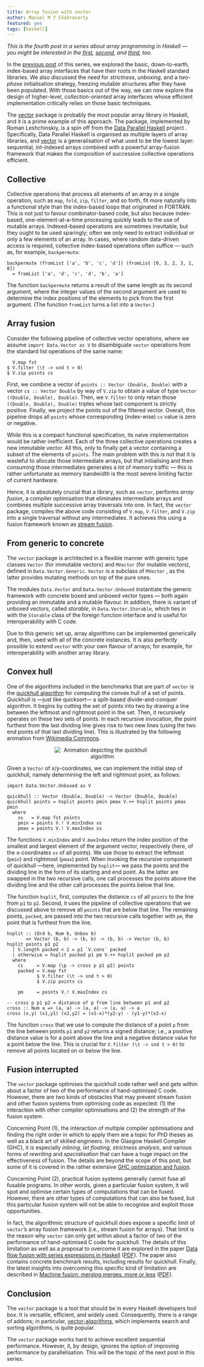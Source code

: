 ```yaml
---
title: Array fusion with vector
author: Manuel M T Chakravarty
featured: yes
tags: [haskell]
---
```


_This is the fourth post in a series about array programming in Haskell — you might be interested in the [first](http://www.tweag.io/posts/2017-08-09-array-programming-in-haskell.html), [second](http://www.tweag.io/posts/2017-08-31-hmatrix.html), and [third](http://www.tweag.io/posts/2017-09-27-array-package.html), too._

In the [previous post](http://www.tweag.io/posts/2017-09-27-array-package.html) of this series, we explored the basic, down-to-earth, index-based array interfaces that have their roots in the Haskell standard libraries. We also discussed the need for _strictness_, _unboxing_, and a _two-phase_ initialisation strategy, freezing mutable structures after they have been populated. With those basics out of the way, we can now explore the design of higher-level, _collection-oriented_ array interfaces whose efficient implementation critically relies on those basic techniques.

The [vector](https://hackage.haskell.org/package/vector) package is probably the most popular array library in Haskell, and it is a prime example of this approach. The package, implemented by Roman Leshchinskiy, is a spin off from the [Data Parallel Haskell](https://wiki.haskell.org/GHC/Data_Parallel_Haskell) project . Specifically, Data Parallel Haskell is organised as multiple layers of array libraries, and [vector](https://hackage.haskell.org/package/vector) is a generalisation of what used to be the lowest layer: sequential, int-indexed arrays combined with a powerful array-fusion framework that makes the composition of successive collective operations efficient.

## Collective

Collective operations that process all elements of an array in a single operation, such as `map`, `fold`, `zip`, `filter`, and so forth, fit more naturally into a functional style than the index-based loops that originated in FORTRAN. This is not just to favour combinator-based code, but also because index-based, one-element-at-a-time processing quickly leads to the use of mutable arrays. Indexed-based operations are sometimes inevitable, but they ought to be used sparingly; often we only need to extract individual or only a few elements of an array. In cases, where random data-driven access is required, collective index-based operations often suffice — such as, for example, `backpermute`:

```
backpermute (fromList ['a', 'b', 'c', 'd']) (fromList [0, 3, 2, 3, 1, 0])
  = fromList ['a', 'd', 'c', 'd', 'b', 'a']
```

The function `backpermute` returns a result of the same length as its second argument, where the integer values of the second argument are used to determine the index positions of the elements to pick from the first argument. (The function `fromList` turns a list into a `Vector`.)

## Array fusion

Consider the following pipeline of collective vector operations, where we assume `import Data.Vector as V` to disambiguate `vector` operations from the standard list operations of the same name:

```
  V.map fst
$ V.filter (\t -> snd t > 0)
$ V.zip points cs
```

First, we combine a vector of `points :: Vector (Double, Double)` with a vector `cs :: Vector Double` by way of `V.zip` to obtain a value of type `Vector ((Double, Double), Double)`. Then, we `V.filter` to only retain those `((Double, Double), Double)` triples whose last component is strictly positive. Finally, we project the points out of the filtered vector. Overall, this pipeline drops all `points` whose corresponding (index-wise) `cs` value is zero or negative.

While this is a compact functional specification, its naive implementation would be rather inefficient. Each of the three collective operations creates a new immutable vector. All this, only to finally get a vector containing a subset of the elements of `points`. The main problem with this is not that it is wasteful to allocate those intermediate arrays, but that initialising and then consuming those intermediates generates a lot of memory traffic — this is rather unfortunate as memory bandwidth is the most severe limiting factor of current hardware.

Hence, it is absolutely crucial that a library, such as `vector`, performs _array fusion_, a compiler optimisation that eliminates intermediate arrays and combines multiple successive array traversals into one. In fact, the `vector` package, compiles the above code consisting of `V.map`, `V.filter`, and `V.zip` into a single traversal without any intermediates. It achieves this using a fusion framework known as [stream fusion](http://citeseerx.ist.psu.edu/viewdoc/summary?doi=10.1.1.421.8551).

## From generic to concrete

The `vector` package is architected in a flexible manner with generic type classes `Vector` (for immutable vectors) and `MVector` (for mutable vectors), defined in `Data.Vector.Generic`. `Vector` is a subclass of `MVector` , as the latter provides mutating methods on top of the pure ones.

The modules `Data.Vector` and `Data.Vector.Unboxed` instantiate the generic framework with concrete boxed and unboxed vector types — both again providing an immutable and a mutable flavour. In addition, there is variant of unboxed vectors, called _storable_, in `Data.Vector.Storable`, which ties in with the `Storable` class of the foreign function interface and is useful for interoperability with C code.

Due to this generic set up, array algorithms can be implemented generically and, then, used with all of the concrete instances. It is also perfectly possible to extend `vector` with your own flavour of arrays; for example, for interoperability with another array library.

## Convex hull

One of the algorithms included in the benchmarks that are part of `vector` is the [quickhull algorithm](https://en.wikipedia.org/wiki/Quickhull) for computing the convex hull of a set of points. Quickhull is —just like quicksort— a split-based divide-and-conquer algorithm. It begins by cutting the set of points into two by drawing a line between the leftmost and rightmost point in the set. Then, it recursively operates on these two sets of points. In each recursive invocation, the point furthest from the last dividing line gives rise to two new lines (using the two end points of that last dividing line). This is illustrated by the following animation from [Wikimedia Commons](https://commons.wikimedia.org/wiki/File%3AAnimation_depicting_the_quickhull_algorithm.gif).

<center>
<img style="max-width: 50%;max-height: 50%;" alt="Animation depicting the quickhull algorithm" src="https://upload.wikimedia.org/wikipedia/commons/4/42/Animation_depicting_the_quickhull_algorithm.gif"/>
</center>

Given a `Vector` of x/y-coordinates, we can implement the initial step of quickhull, namely determining the left and rightmost point, as follows:

```
import Data.Vector.Unboxed as V

quickhull :: Vector (Double, Double) -> Vector (Double, Double)
quickhull points = hsplit points pmin pmax V.++ hsplit points pmax pmin
  where
    xs   = V.map fst points
    pmin = points V.! V.minIndex xs
    pmax = points V.! V.maxIndex xs
```

The functions `V.minIndex` and `V.maxIndex` return the index position of the smallest and largest element of the argument vector, respectively (here, of the x-coordinates `xs` of all points). We use those to extract the leftmost (`pmin`) and rightmost (`pmax`) point. When invoking the recursive component of quickhull —here, implemented by `hsplit`— we pass the points and the dividing line in the form of its starting and end point. As the latter are swapped in the two recursive calls, one call processes the points above the dividing line and the other call processes the points below that line.

The function `hsplit`, first, computes the distance `cs` of all `points` to the line from `p1` to `p2`. Second, it uses the pipeline of collective operations that we discussed above to remove all `points` that are below that line. The remaining points, `packed`, are passed into the two recursive calls together with `pm`, the point that is furthest from the line.

```
hsplit :: (Ord b, Num b, Unbox b)
       => Vector (b, b) -> (b, b) -> (b, b) -> Vector (b, b)
hsplit points p1 p2
  | V.length packed < 2 = p1 `V.cons` packed
  | otherwise = hsplit packed p1 pm V.++ hsplit packed pm p2
  where
    cs     = V.map (\p -> cross p p1 p2) points
    packed = V.map fst
           $ V.filter (\t -> snd t > 0)
           $ V.zip points cs

    pm     = points V.! V.maxIndex cs

-- cross p p1 p2 = distance of p from line between p1 and p2
cross :: Num a => (a, a) -> (a, a) -> (a, a) -> a
cross (x,y) (x1,y1) (x2,y2) = (x1-x)*(y2-y) - (y1-y)*(x2-x)
```

The function `cross` that we use to compute the distance of a point `p` from the line between points `p1` and `p2` returns a signed distance; i.e., a positive distance value is for a point above the line and a negative distance value for a point below the line. This is crucial for `V.filter (\t -> snd t > 0)` to remove all points located on or below the line.

## Fusion interrupted

The `vector` package optimises the quickhull code rather well and gets within about a factor of two of the performance of hand-optimised C code. However, there are two kinds of obstacles that may prevent stream fusion and other fusion systems from optimising code as expected: (1) the interaction with other compiler optimisations and (2) the strength of the fusion system.

Concerning Point (1), the interaction of multiple compiler optimisations and finding the right order in which to apply them are a topic for PhD theses as well as a black art of skilled engineers. In the Glasgow Haskell Compiler (GHC), it is especially _inlining_, _let floating_, _strictness analysis_, and various forms of _rewriting_ and _specialisation_ that can have a huge impact on the effectiveness of fusion. The details are beyond the scope of this post, but some of it is covered in the rather extensive [GHC optimization and fusion](https://www.stackbuilders.com/tutorials/haskell/ghc-optimization-and-fusion/).

Concerning Point (2), practical fusion systems generally cannot fuse all fusable programs. In other words, given a particular fusion system, it will spot and optimise certain types of computations that can be fused. However, there are other types of computations that can also be fused, but this particular fusion system will not be able to recognise and exploit those opportunities.

In fact, the algorithmic structure of quickhull does expose a specific limit of `vector`’s array fusion framework (i.e., stream fusion for arrays). That limit is the reason why `vector` can only get within about a factor of two of the performance of hand-optimised C code for quickhull. The details of this limitation as well as a proposal to overcome it are explored in the paper [Data flow fusion with series expressions in Haskell](https://dl.acm.org/citation.cfm?doid=2503778.2503782) ([PDF](http://benl.ouroborus.net/papers/2013-series/flow-Haskell2013-rev1.pdf)). The paper also contains concrete benchmark results, including results for quickhull. Finally, the latest insights into overcoming this specific kind of limitation are described in [Machine fusion: merging merges, more or less](https://dl.acm.org/citation.cfm?id=3131865) ([PDF](http://benl.ouroborus.net/papers/2017-merges/merges-PPDP2017-final.pdf)).

## Conclusion

The `vector` package is a tool that should be in every Haskell developers tool box. It is versatile, efficient, and widely used. Consequently, there is a range of addons; in particular, [vector-algorithms](https://hackage.haskell.org/package/vector-algorithms), which implements search and sorting algorithms, is quite popular.

The `vector` package works hard to achieve excellent sequential performance. However, it, by design, ignores the option of improving performance by parallelisation. This will be the topic of the next post in this series.

